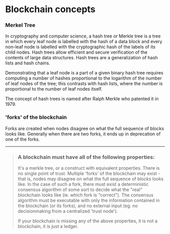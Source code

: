 # Blockchain concepts

### Merkel Tree

In cryptography and computer science, a hash tree or Merkle tree is a tree
 in which every leaf node is labelled with the hash of a data block and every
 non-leaf node is labelled with the cryptographic hash of the labels of its
 child nodes. Hash trees allow efficient and secure verification of the contents
 of large data structures. Hash trees are a generalization of hash lists
 and hash chains.

 
Demonstrating that a leaf node is a part of a given binary hash tree requires
 computing a number of hashes proportional to the logarithm of the number of
 leaf nodes of the tree; this contrasts with hash lists, where the number is
 proportional to the number of leaf nodes itself.

The concept of hash trees is named after Ralph Merkle who patented it in 1979.


### 'forks' of the blockchain

Forks are created when nodes disagree on what the full sequence of blocks looks like.
Generally when there are two forks, it ends up in deprecation of one of the forks.


----


> ### A blockchain must have all of the following properties:
>
>    It's a merkle tree, or a construct with equivalent properties.
>    There is no single point of trust.
>    Multiple 'forks' of the blockchain may exist - that is, nodes may disagree on what the full sequence of blocks looks like.
>    In the case of such a fork, there must exist a deterministic consensus algorithm of some sort to decide what the "real" blockchain looks like (ie. which fork is "correct").
>    The consensus algorithm must be executable with only the information contained in the blockchain (or its forks), and no external input (eg. no decisionmaking from a centralized 'trust node').
>
> If your blockchain is missing any of the above properties, it is not a blockchain, it is just a ledger.
